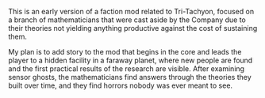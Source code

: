 This is an early version of a faction mod related to Tri-Tachyon, focused on a branch of mathematicians that were cast aside by the Company due to their theories not yielding anything productive against the cost of sustaining them.

My plan is to add story to the mod that begins in the core and leads the player to a hidden facility in a faraway planet, where new people are found and the first practical results of the research are visible. After examining sensor ghosts, the mathematicians find answers through the theories they built over time, and they find horrors nobody was ever meant to see.